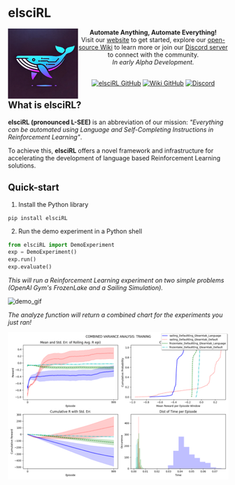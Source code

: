 # elsciRL

<a href="https://elsci.org"><img src="https://github.com/pdfosborne/elsciRL-Wiki/blob/main/Resources/images/elsci-whale-logo.png" align="left" height="160" width="160" ></a> 

<div align="center">
  <b>Automate Anything, Automate Everything!</b>
  <br>
  Visit our <a href="https://elsci.org">website</a> to get started, explore our <a href="https://github.com/pdfosborne/elsciRL-Wiki">open-source Wiki</a> to learn more or join our <a href="https://discord.gg/GgaqcrYCxt">Discord server</a> to connect with the community.
  <br>
  <i>In early Alpha Development.</i>
</div>

<div align="center">  
  <br>

  <a href="https://github.com/pdfosborne/elsciRL">![elsciRL GitHub](https://img.shields.io/github/stars/pdfosborne/elsciRL?style=for-the-badge&logo=github&label=elsciRL&link=https%3A%2F%2Fgithub.com%2Fpdfosborne%2FelsciRL)</a>
  <a href="https://github.com/pdfosborne/elsciRL-Wiki">![Wiki GitHub](https://img.shields.io/github/stars/pdfosborne/elsciRL-Wiki?style=for-the-badge&logo=github&label=elsciRL-Wiki&link=https%3A%2F%2Fgithub.com%2Fpdfosborne%2FelsciRL-Wiki)</a>
  <a href="https://discord.gg/GgaqcrYCxt">![Discord](https://img.shields.io/discord/1310579689315893248?style=for-the-badge&logo=discord&label=Discord&link=https%3A%2F%2Fdiscord.com%2Fchannels%2F1184202186469683200%2F1184202186998173878)</a>

</div>

## What is elsciRL?

**elsciRL (pronounced L-SEE)** is an abbreviation of our mission: *"Everything can be automated using Language and Self-Completing Instructions in Reinforcement Learning"*.

To achieve this, **elsciRL** offers a novel framework and infrastructure for accelerating the development of language based Reinforcement Learning solutions.

## Quick-start

1. Install the Python library
```
pip install elsciRL
```
2. Run the demo experiment in a Python shell
```python
from elsciRL import DemoExperiment
exp = DemoExperiment()
exp.run()
exp.evaluate()
``` 
*This will run a Reinforcement Learning experiment on two simple problems (OpenAI Gym's FrozenLake and a Sailing Simulation).*

![demo\_gif](https://raw.githubusercontent.com/pdfosborne/elsciRL-Wiki/refs/heads/main/Documentation/I%20-%20Introduction/attachments/elsciRL_demo_short.gif)

*The analyze function will return a combined chart for the experiments you just ran!*

![variance\_comparison\_TRAINING](https://raw.githubusercontent.com/pdfosborne/elsciRL-Wiki/refs/heads/main/Documentation/I%20-%20Introduction/attachments/variance_comparison_TRAINING.png)




